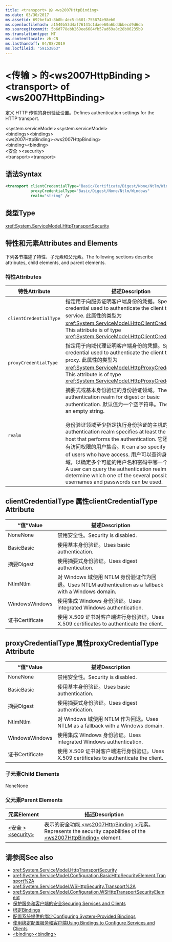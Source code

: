 ```yaml
---
title: <transport> 的 <ws2007HttpBinding>
ms.date: 03/30/2017
ms.assetid: 692befa3-8b0b-4ec5-b601-755874e98eb0
ms.openlocfilehash: a1540b53d4af76141c1daee60a6bddbbecd9d6da
ms.sourcegitcommit: 5b6d778ebb269ee6684fb57ad69a8c28b06235b9
ms.translationtype: MT
ms.contentlocale: zh-CN
ms.lasthandoff: 04/08/2019
ms.locfileid: "59153863"
---
```

# <a name="transport-of-ws2007httpbinding"></a><span data-ttu-id="8ece3-102">\<传输 > 的\<ws2007HttpBinding ></span><span class="sxs-lookup"><span data-stu-id="8ece3-102">\<transport> of \<ws2007HttpBinding></span></span>
<span data-ttu-id="8ece3-103">定义 HTTP 传输的身份验证设置。</span><span class="sxs-lookup"><span data-stu-id="8ece3-103">Defines authentication settings for the HTTP transport.</span></span>  
  
 <span data-ttu-id="8ece3-104">\<system.serviceModel></span><span class="sxs-lookup"><span data-stu-id="8ece3-104">\<system.serviceModel></span></span>  
<span data-ttu-id="8ece3-105">\<bindings></span><span class="sxs-lookup"><span data-stu-id="8ece3-105">\<bindings></span></span>  
<span data-ttu-id="8ece3-106">\<ws2007HttpBinding></span><span class="sxs-lookup"><span data-stu-id="8ece3-106">\<ws2007HttpBinding></span></span>  
<span data-ttu-id="8ece3-107">\<binding></span><span class="sxs-lookup"><span data-stu-id="8ece3-107">\<binding></span></span>  
<span data-ttu-id="8ece3-108">\<安全 ></span><span class="sxs-lookup"><span data-stu-id="8ece3-108">\<security></span></span>  
<span data-ttu-id="8ece3-109">\<transport></span><span class="sxs-lookup"><span data-stu-id="8ece3-109">\<transport></span></span>  
  
## <a name="syntax"></a><span data-ttu-id="8ece3-110">语法</span><span class="sxs-lookup"><span data-stu-id="8ece3-110">Syntax</span></span>  
  
```xml  
<transport clientCredentialType="Basic/Certificate/Digest/None/Ntlm/Windows"
           proxyCredentialType="Basic/Digest/None/Ntlm/Windows"
           realm="string" />
```  
  
## <a name="type"></a><span data-ttu-id="8ece3-111">类型</span><span class="sxs-lookup"><span data-stu-id="8ece3-111">Type</span></span>  
 <xref:System.ServiceModel.HttpTransportSecurity>  
  
## <a name="attributes-and-elements"></a><span data-ttu-id="8ece3-112">特性和元素</span><span class="sxs-lookup"><span data-stu-id="8ece3-112">Attributes and Elements</span></span>  
 <span data-ttu-id="8ece3-113">下列各节描述了特性、子元素和父元素。</span><span class="sxs-lookup"><span data-stu-id="8ece3-113">The following sections describe attributes, child elements, and parent elements.</span></span>  
  
### <a name="attributes"></a><span data-ttu-id="8ece3-114">特性</span><span class="sxs-lookup"><span data-stu-id="8ece3-114">Attributes</span></span>  
  
|<span data-ttu-id="8ece3-115">特性</span><span class="sxs-lookup"><span data-stu-id="8ece3-115">Attribute</span></span>|<span data-ttu-id="8ece3-116">描述</span><span class="sxs-lookup"><span data-stu-id="8ece3-116">Description</span></span>|  
|---------------|-----------------|  
|`clientCredentialType`|<span data-ttu-id="8ece3-117">指定用于向服务证明客户端身份的凭据。</span><span class="sxs-lookup"><span data-stu-id="8ece3-117">Specifies the credential used to authenticate the client to the service.</span></span> <span data-ttu-id="8ece3-118">此属性的类型为 <xref:System.ServiceModel.HttpClientCredentialType>。</span><span class="sxs-lookup"><span data-stu-id="8ece3-118">This attribute is of type <xref:System.ServiceModel.HttpClientCredentialType>.</span></span>|  
|`proxyCredentialType`|<span data-ttu-id="8ece3-119">指定用于向域代理证明客户端身份的凭据。</span><span class="sxs-lookup"><span data-stu-id="8ece3-119">Specifies the credential used to authenticate the client to a domain proxy.</span></span> <span data-ttu-id="8ece3-120">此属性的类型为 <xref:System.ServiceModel.HttpProxyCredentialType>。</span><span class="sxs-lookup"><span data-stu-id="8ece3-120">This attribute is of type <xref:System.ServiceModel.HttpProxyCredentialType>.</span></span>|  
|`realm`|<span data-ttu-id="8ece3-121">摘要式或基本身份验证的身份验证领域。</span><span class="sxs-lookup"><span data-stu-id="8ece3-121">The authentication realm for digest or basic authentication.</span></span> <span data-ttu-id="8ece3-122">默认值为一个空字符串。</span><span class="sxs-lookup"><span data-stu-id="8ece3-122">The default is an empty string.</span></span><br /><br /> <span data-ttu-id="8ece3-123">身份验证领域至少指定执行身份验证的主机的名称。</span><span class="sxs-lookup"><span data-stu-id="8ece3-123">An authentication realm specifies at least the name of the host that performs the authentication.</span></span> <span data-ttu-id="8ece3-124">它还可以指定具有访问权限的用户集合。</span><span class="sxs-lookup"><span data-stu-id="8ece3-124">It can also specify a collection of users who have access.</span></span> <span data-ttu-id="8ece3-125">用户可以查询身份验证领域，以确定多个可能的用户名和密码中哪一个可以使用。</span><span class="sxs-lookup"><span data-stu-id="8ece3-125">A user can query the authentication realm to determine which one of the several possible usernames and passwords can be used.</span></span>|  
  
## <a name="clientcredentialtype-attribute"></a><span data-ttu-id="8ece3-126">clientCredentialType 属性</span><span class="sxs-lookup"><span data-stu-id="8ece3-126">clientCredentialType Attribute</span></span>  
  
|<span data-ttu-id="8ece3-127">“值”</span><span class="sxs-lookup"><span data-stu-id="8ece3-127">Value</span></span>|<span data-ttu-id="8ece3-128">描述</span><span class="sxs-lookup"><span data-stu-id="8ece3-128">Description</span></span>|  
|-----------|-----------------|  
|<span data-ttu-id="8ece3-129">None</span><span class="sxs-lookup"><span data-stu-id="8ece3-129">None</span></span>|<span data-ttu-id="8ece3-130">禁用安全性。</span><span class="sxs-lookup"><span data-stu-id="8ece3-130">Security is disabled.</span></span>|  
|<span data-ttu-id="8ece3-131">Basic</span><span class="sxs-lookup"><span data-stu-id="8ece3-131">Basic</span></span>|<span data-ttu-id="8ece3-132">使用基本身份验证。</span><span class="sxs-lookup"><span data-stu-id="8ece3-132">Uses basic authentication.</span></span>|  
|<span data-ttu-id="8ece3-133">摘要</span><span class="sxs-lookup"><span data-stu-id="8ece3-133">Digest</span></span>|<span data-ttu-id="8ece3-134">使用摘要式身份验证。</span><span class="sxs-lookup"><span data-stu-id="8ece3-134">Uses digest authentication.</span></span>|  
|<span data-ttu-id="8ece3-135">Ntlm</span><span class="sxs-lookup"><span data-stu-id="8ece3-135">Ntlm</span></span>|<span data-ttu-id="8ece3-136">对 Windows 域使用 NTLM 身份验证作为回退。</span><span class="sxs-lookup"><span data-stu-id="8ece3-136">Uses NTLM authentication as a fallback with a Windows domain.</span></span>|  
|<span data-ttu-id="8ece3-137">Windows</span><span class="sxs-lookup"><span data-stu-id="8ece3-137">Windows</span></span>|<span data-ttu-id="8ece3-138">使用集成 Windows 身份验证。</span><span class="sxs-lookup"><span data-stu-id="8ece3-138">Uses integrated Windows authentication.</span></span>|  
|<span data-ttu-id="8ece3-139">证书</span><span class="sxs-lookup"><span data-stu-id="8ece3-139">Certificate</span></span>|<span data-ttu-id="8ece3-140">使用 X.509 证书对客户端进行身份验证。</span><span class="sxs-lookup"><span data-stu-id="8ece3-140">Uses X.509 certificates to authenticate the client.</span></span>|  
  
## <a name="proxycredentialtype-attribute"></a><span data-ttu-id="8ece3-141">proxyCredentialType 属性</span><span class="sxs-lookup"><span data-stu-id="8ece3-141">proxyCredentialType Attribute</span></span>  
  
|<span data-ttu-id="8ece3-142">“值”</span><span class="sxs-lookup"><span data-stu-id="8ece3-142">Value</span></span>|<span data-ttu-id="8ece3-143">描述</span><span class="sxs-lookup"><span data-stu-id="8ece3-143">Description</span></span>|  
|-----------|-----------------|  
|<span data-ttu-id="8ece3-144">None</span><span class="sxs-lookup"><span data-stu-id="8ece3-144">None</span></span>|<span data-ttu-id="8ece3-145">禁用安全性。</span><span class="sxs-lookup"><span data-stu-id="8ece3-145">Security is disabled.</span></span>|  
|<span data-ttu-id="8ece3-146">Basic</span><span class="sxs-lookup"><span data-stu-id="8ece3-146">Basic</span></span>|<span data-ttu-id="8ece3-147">使用基本身份验证。</span><span class="sxs-lookup"><span data-stu-id="8ece3-147">Uses basic authentication.</span></span>|  
|<span data-ttu-id="8ece3-148">摘要</span><span class="sxs-lookup"><span data-stu-id="8ece3-148">Digest</span></span>|<span data-ttu-id="8ece3-149">使用摘要式身份验证。</span><span class="sxs-lookup"><span data-stu-id="8ece3-149">Uses digest authentication.</span></span>|  
|<span data-ttu-id="8ece3-150">Ntlm</span><span class="sxs-lookup"><span data-stu-id="8ece3-150">Ntlm</span></span>|<span data-ttu-id="8ece3-151">对 Windows 域使用 NTLM 作为回退。</span><span class="sxs-lookup"><span data-stu-id="8ece3-151">Uses NTLM as a fallback with a Windows domain.</span></span>|  
|<span data-ttu-id="8ece3-152">Windows</span><span class="sxs-lookup"><span data-stu-id="8ece3-152">Windows</span></span>|<span data-ttu-id="8ece3-153">使用集成 Windows 身份验证。</span><span class="sxs-lookup"><span data-stu-id="8ece3-153">Uses integrated Windows authentication.</span></span>|  
|<span data-ttu-id="8ece3-154">证书</span><span class="sxs-lookup"><span data-stu-id="8ece3-154">Certificate</span></span>|<span data-ttu-id="8ece3-155">使用 X.509 证书对客户端进行身份验证。</span><span class="sxs-lookup"><span data-stu-id="8ece3-155">Uses X.509 certificates to authenticate the client.</span></span>|  
  
### <a name="child-elements"></a><span data-ttu-id="8ece3-156">子元素</span><span class="sxs-lookup"><span data-stu-id="8ece3-156">Child Elements</span></span>  
 <span data-ttu-id="8ece3-157">None</span><span class="sxs-lookup"><span data-stu-id="8ece3-157">None</span></span>  
  
### <a name="parent-elements"></a><span data-ttu-id="8ece3-158">父元素</span><span class="sxs-lookup"><span data-stu-id="8ece3-158">Parent Elements</span></span>  
  
|<span data-ttu-id="8ece3-159">元素</span><span class="sxs-lookup"><span data-stu-id="8ece3-159">Element</span></span>|<span data-ttu-id="8ece3-160">描述</span><span class="sxs-lookup"><span data-stu-id="8ece3-160">Description</span></span>|  
|-------------|-----------------|  
|[<span data-ttu-id="8ece3-161">\<安全 ></span><span class="sxs-lookup"><span data-stu-id="8ece3-161">\<security></span></span>](../../../../../docs/framework/configure-apps/file-schema/wcf/security-of-ws2007httpbinding.md)|<span data-ttu-id="8ece3-162">表示的安全功能[ \<ws2007HttpBinding >](../../../../../docs/framework/configure-apps/file-schema/wcf/ws2007httpbinding.md)元素。</span><span class="sxs-lookup"><span data-stu-id="8ece3-162">Represents the security capabilities of the [\<ws2007HttpBinding>](../../../../../docs/framework/configure-apps/file-schema/wcf/ws2007httpbinding.md) element.</span></span>|  
  
## <a name="see-also"></a><span data-ttu-id="8ece3-163">请参阅</span><span class="sxs-lookup"><span data-stu-id="8ece3-163">See also</span></span>

- <xref:System.ServiceModel.HttpTransportSecurity>
- <xref:System.ServiceModel.Configuration.BasicHttpSecurityElement.Transport%2A>
- <xref:System.ServiceModel.WSHttpSecurity.Transport%2A>
- <xref:System.ServiceModel.Configuration.WSHttpTransportSecurityElement>
- [<span data-ttu-id="8ece3-164">保护服务和客户端的安全</span><span class="sxs-lookup"><span data-stu-id="8ece3-164">Securing Services and Clients</span></span>](../../../../../docs/framework/wcf/feature-details/securing-services-and-clients.md)
- [<span data-ttu-id="8ece3-165">绑定</span><span class="sxs-lookup"><span data-stu-id="8ece3-165">Bindings</span></span>](../../../../../docs/framework/wcf/bindings.md)
- [<span data-ttu-id="8ece3-166">配置系统提供的绑定</span><span class="sxs-lookup"><span data-stu-id="8ece3-166">Configuring System-Provided Bindings</span></span>](../../../../../docs/framework/wcf/feature-details/configuring-system-provided-bindings.md)
- [<span data-ttu-id="8ece3-167">使用绑定配置服务和客户端</span><span class="sxs-lookup"><span data-stu-id="8ece3-167">Using Bindings to Configure Services and Clients</span></span>](../../../../../docs/framework/wcf/using-bindings-to-configure-services-and-clients.md)
- [<span data-ttu-id="8ece3-168">\<binding></span><span class="sxs-lookup"><span data-stu-id="8ece3-168">\<binding></span></span>](../../../../../docs/framework/misc/binding.md)
